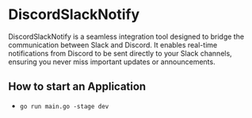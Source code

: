 # DiscordSlackNotify
DiscordSlackNotify  is a seamless integration tool designed to bridge the communication between Slack and Discord. It enables real-time notifications from Discord to be sent directly to your Slack channels, ensuring you never miss important updates or announcements.

## How to start an Application
- `go run main.go -stage dev`